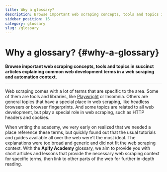 ```yaml
---
title: Why a glossary?
description: Browse important web scraping concepts, tools and topics in succinct articles explaining common web development terms in a web scraping and automation context.
sidebar_position: 16
category: glossary
slug: /glossary
---
```


# Why a glossary? {#why-a-glossary}

**Browse important web scraping concepts, tools and topics in succinct articles explaining common web development terms in a web scraping and automation context.**

---

Web scraping comes with a lot of terms that are specific to the area. Some of them are tools and libraries, like [Playwright](../webscraping/puppeteer_playwright/index.md) or Insomnia. Others are general topics that have a special place in web scraping, like headless browsers or browser fingerprints. And some topics are related to all web development, but play a special role in web scraping, such as HTTP headers and cookies.

When writing the academy, we very early on realized that we needed a place reference these terms, but quickly found out that the usual tutorials and guides available all over the web were't the most ideal. The explanations were too broad and generic and did not fit the web scraping context. With the **Apify Academy** glossary, we aim to provide you with short articles and lessons that provide the necessary web scraping context for specific terms, then link to other parts of the web for further in-depth reading.
